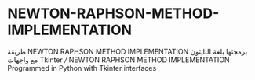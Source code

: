 # NEWTON-RAPHSON-METHOD-IMPLEMENTATION
طريقة NEWTON RAPHSON METHOD IMPLEMENTATION برمجتها بلغة البايثون مع واجهات Tkinter  */* NEWTON RAPHSON METHOD IMPLEMENTATION Programmed in Python with Tkinter interfaces
